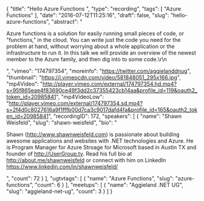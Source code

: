 {
  "title": "Hello Azure Functions ",
  "type": "recording",
  "tags": [
    "Azure Functions"
  ],
  "date": "2016-07-12T11:25:16",
  "draft": false,
  "slug": "hello-azure-functions",
  "abstract": "<p>Azure functions is a solution for easily running small pieces of code, or \"functions,\" in the cloud. You can write just the code you need for the problem at hand, without worrying about a whole application or the infrastructure to run it. In this talk we will provide an overview of the newest member to the Azure family, and then dig into to some code.\r\n</p>",
  "vimeo": "174797354",
  "moreinfo": "https://twitter.com/aggielanddnug",
  "thumbnail": "https://i.vimeocdn.com/video/581848051_295x166.jpg",
  "mp4Video": "http://player.vimeo.com/external/174797354.hd.mp4?s=95f865eae4f83690ce49f3dd2c37355423cb14aa&profile_id=119&oauth2_token_id=20985841",
  "mp4VideoLow": "http://player.vimeo.com/external/174797354.sd.mp4?s=2f4d0c8027616a9f1fffb00d7ca3c9017dafd4fa&profile_id=165&oauth2_token_id=20985841",
  "recordingID": 172,
  "speakers": [
    {
      "name": "Shawn Weisfeld",
      "slug": "shawn-weisfeld",
      "bio": "<p>Shawn (http://www.shawnweisfeld.com) is passionate about building awesome applications and websites with .NET technologies and Azure. He is Program Manager for Azure Stroage for Microsoft based in Austin TX and founder of http://UserGroup.tv. Read his full bio at http://about.me/shawnweisfeld or connect with him on LinkedIn https://www.linkedin.com/in/shawnweisfeld/</p>",
      "count": 72
    }
  ],
  "ugtvtags": [
    {
      "name": "Azure Functions",
      "slug": "azure-functions",
      "count": 6
    }
  ],
  "meetups": [
    {
      "name": "Aggieland .NET UG",
      "slug": "aggieland-net-ug",
      "count": 3
    }
  ]
}